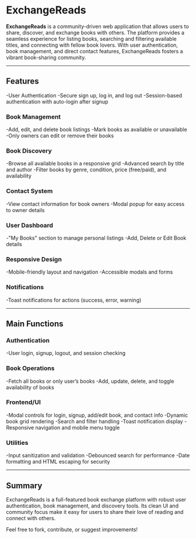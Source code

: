# ExchangeReads
**ExchangeReads** is a community-driven web application that allows users to share, discover, and exchange books with others. The platform provides a seamless experience for listing books, searching and filtering available titles, and connecting with fellow book lovers. With user authentication, book management, and direct contact features, ExchangeReads fosters a vibrant book-sharing community.
<hr> 

## Features
-User Authentication
-Secure sign up, log in, and log out
-Session-based authentication with auto-login after signup

### Book Management

-Add, edit, and delete book listings
-Mark books as available or unavailable
-Only owners can edit or remove their books

### Book Discovery

-Browse all available books in a responsive grid
-Advanced search by title and author
-Filter books by genre, condition, price (free/paid), and availability

### Contact System

-View contact information for book owners
-Modal popup for easy access to owner details

### User Dashboard

-"My Books" section to manage personal listings
-Add, Delete or Edit Book details

### Responsive Design

-Mobile-friendly layout and navigation
-Accessible modals and forms

### Notifications

-Toast notifications for actions (success, error, warning)
<hr> 


## Main Functions
### Authentication

-User login, signup, logout, and session checking

### Book Operations

-Fetch all books or only user’s books
-Add, update, delete, and toggle availability of books

### Frontend/UI

-Modal controls for login, signup, add/edit book, and contact info
-Dynamic book grid rendering
-Search and filter handling
-Toast notification display
-Responsive navigation and mobile menu toggle

### Utilities

-Input sanitization and validation
-Debounced search for performance
-Date formatting and HTML escaping for security
<hr> 


## Summary
ExchangeReads is a full-featured book exchange platform with robust user authentication, book management, and discovery tools. Its clean UI and community focus make it easy for users to share their love of reading and connect with others.

Feel free to fork, contribute, or suggest improvements!
